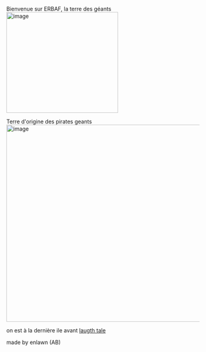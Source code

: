 Bienvenue sur ERBAF, la terre des géants  
<img width="291" height="263" alt="image" src="https://github.com/user-attachments/assets/ade2c71d-e59c-4d02-8fba-9e5bb0b2afb7" />


Terre d'origine des pirates geants
<img width="1000" height="514" alt="image" src="https://github.com/user-attachments/assets/ba5df047-257c-4648-b579-d31c0db60e5d" />

on est à la dernière ile avant [laugth tale]()



made by enlawn (AB)

